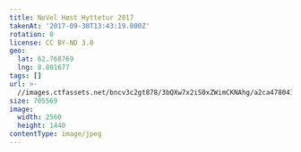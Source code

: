 ```yaml
---
title: NoVel Høst Hyttetur 2017
takenAt: '2017-09-30T13:43:19.000Z'
rotation: 0
license: CC BY-ND 3.0
geo:
  lat: 62.768769
  lng: 8.801677
tags: []
url: >-
  //images.ctfassets.net/bncv3c2gt878/3bQXw7x2iS0xZWimCKNAhg/a2ca478041ad95c76866d14be4b935bd/novel-hst-hyttetur-2017_37389579606_o
size: 705569
image:
  width: 2560
  height: 1440
contentType: image/jpeg
---
```


